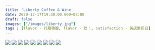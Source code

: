 ```yaml
---
title: 'Liberty Coffee & Wine'
date: 2020-12-17T19:30:00.000+08:00
draft: false
images: ["/images/liberty.jpg"]
tags : [flavor - 行膳積腹, flavor - 飲！, satisfaction - 黃店懲罰日]
---
```



![](/images/liberty.jpg)
![](/images/liberty1.jpg)
![](/images/liberty2.jpg)
![](/images/liberty3.jpg)
![](/images/liberty4.jpg)
![](/images/liberty5.jpg)
![](/images/liberty6.jpg)
![](/images/liberty7.jpg)
![](/images/liberty8.jpg)


